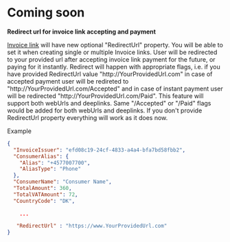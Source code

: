 # Coming soon

<div>
    <b> Redirect url for invoice link accepting and payment </b>
    
[Invoice link](https://mobilepaydev.github.io/MobilePay-Invoice/api_reference#link) will have new optional "RedirectUrl" property. You will be able to set it when creating single or multiple Invoice links. User will be redirected to your provided url after accepting invoice link payment for the future, or paying for it instantly. Redirect will happen with appropriate flags, i.e. if you have provided RedirectUrl value "http<span>://YourProvidedUrl.com</span>" </span> in case of accepted payment user will be redireted to "http<span>://YourProvidedUrl.com/Accepted</span>" and in case of instant payment user will be redirected "http<span>://YourProvidedUrl.com/Paid</span>". This feature will support both webUrls and deeplinks. Same "/Accepted" or "/Paid" flags would be added for both webUrls and deeplinks. If you don't provide RedirectUrl property everything will work as it does now.
    
  Example

```json
{
  "InvoiceIssuer": "efd08c19-24cf-4833-a4a4-bfa7bd58fbb2",
  "ConsumerAlias": {
    "Alias": "+4577007700",
    "AliasType": "Phone"
  },
  "ConsumerName": "Consumer Name",
  "TotalAmount": 360,
  "TotalVATAmount": 72,
  "CountryCode": "DK",
  
    ...

   "RedirectUrl" : "https://www.YourProvidedUrl.com"
}
```
</div>
